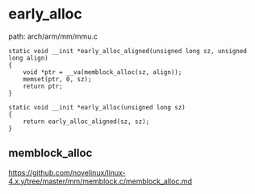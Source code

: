 early_alloc
========================================

path: arch/arm/mm/mmu.c
```
static void __init *early_alloc_aligned(unsigned long sz, unsigned long align)
{
    void *ptr = __va(memblock_alloc(sz, align));
    memset(ptr, 0, sz);
    return ptr;
}

static void __init *early_alloc(unsigned long sz)
{
    return early_alloc_aligned(sz, sz);
}
```

memblock_alloc
----------------------------------------

https://github.com/novelinux/linux-4.x.y/tree/master/mm/memblock.c/memblock_alloc.md
